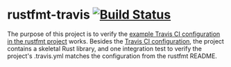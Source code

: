 # rustfmt-travis [![Build Status](https://api.travis-ci.org/davidalber/rustfmt-travis.svg?branch=master)](https://travis-ci.org/davidalber/rustfmt-travis)

The purpose of this project is to verify the [example Travis CI configuration in the rustfmt project](https://github.com/davidalber/rustfmt/tree/travis-config-badge#checking-style-on-a-ci-server) works. Besides the [Travis CI configuration](.travis.yml), the project contains a skeletal Rust library, and one integration test to verify the project's .travis.yml matches the configuration from the rustfmt README.
